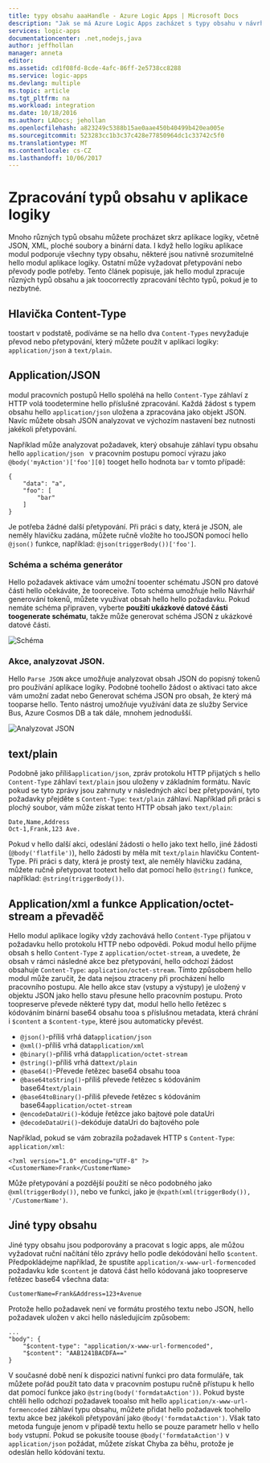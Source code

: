 ```yaml
---
title: typy obsahu aaaHandle - Azure Logic Apps | Microsoft Docs
description: "Jak se má Azure Logic Apps zacházet s typy obsahu v návrhu a prostředí runtime"
services: logic-apps
documentationcenter: .net,nodejs,java
author: jeffhollan
manager: anneta
editor: 
ms.assetid: cd1f08fd-8cde-4afc-86ff-2e5738cc8288
ms.service: logic-apps
ms.devlang: multiple
ms.topic: article
ms.tgt_pltfrm: na
ms.workload: integration
ms.date: 10/18/2016
ms.author: LADocs; jehollan
ms.openlocfilehash: a823249c5388b15ae0aae450b40499b420ea005e
ms.sourcegitcommit: 523283cc1b3c37c428e77850964dc1c33742c5f0
ms.translationtype: MT
ms.contentlocale: cs-CZ
ms.lasthandoff: 10/06/2017
---
```

# <a name="handle-content-types-in-logic-apps"></a>Zpracování typů obsahu v aplikace logiky

Mnoho různých typů obsahu můžete procházet skrz aplikace logiky, včetně JSON, XML, ploché soubory a binární data. I když hello logiku aplikace modul podporuje všechny typy obsahu, některé jsou nativně srozumitelné hello modul aplikace logiky. Ostatní může vyžadovat přetypování nebo převody podle potřeby. Tento článek popisuje, jak hello modul zpracuje různých typů obsahu a jak toocorrectly zpracování těchto typů, pokud je to nezbytné.

## <a name="content-type-header"></a>Hlavička Content-Type

toostart v podstatě, podíváme se na hello dva `Content-Types` nevyžaduje převod nebo přetypování, který můžete použít v aplikaci logiky: `application/json` a `text/plain`.

## <a name="applicationjson"></a>Application/JSON

modul pracovních postupů Hello spoléhá na hello `Content-Type` záhlaví z HTTP volá toodetermine hello příslušné zpracování. Každá žádost s typem obsahu hello `application/json` uložena a zpracována jako objekt JSON. Navíc můžete obsah JSON analyzovat ve výchozím nastavení bez nutnosti jakékoli přetypování. 

Například může analyzovat požadavek, který obsahuje záhlaví typu obsahu hello `application/json ` v pracovním postupu pomocí výrazu jako `@body('myAction')['foo'][0]` tooget hello hodnota `bar` v tomto případě:

```
{
    "data": "a",
    "foo": [
        "bar"
    ]
}
```

Je potřeba žádné další přetypování. Při práci s daty, která je JSON, ale neměly hlavičku zadána, můžete ručně vložíte ho tooJSON pomocí hello `@json()` funkce, například: `@json(triggerBody())['foo']`.

### <a name="schema-and-schema-generator"></a>Schéma a schéma generátor

Hello požadavek aktivace vám umožní tooenter schématu JSON pro datové části hello očekáváte, že tooreceive. Toto schéma umožňuje hello Návrhář generování tokenů, můžete využívat obsah hello hello požadavku. Pokud nemáte schéma připraven, vyberte **použití ukázkové datové části toogenerate schématu**, takže může generovat schéma JSON z ukázkové datové části.

![Schéma](./media/logic-apps-http-endpoint/manualtrigger.png)

### <a name="parse-json-action"></a>Akce, analyzovat JSON.

Hello `Parse JSON` akce umožňuje analyzovat obsah JSON do popisný tokenů pro používání aplikace logiky. Podobné toohello žádost o aktivaci tato akce vám umožní zadat nebo Generovat schéma JSON pro obsah, že který má tooparse hello. Tento nástroj umožňuje využívání data ze služby Service Bus, Azure Cosmos DB a tak dále, mnohem jednodušší.

![Analyzovat JSON](./media/logic-apps-content-type/ParseJSON.png)

## <a name="textplain"></a>text/plain

Podobně jako příliš`application/json`, zpráv protokolu HTTP přijatých s hello `Content-Type` záhlaví `text/plain` jsou uloženy v základním formátu. Navíc pokud se tyto zprávy jsou zahrnuty v následných akcí bez přetypování, tyto požadavky přejděte s `Content-Type`: `text/plain` záhlaví. Například při práci s plochý soubor, vám může získat tento HTTP obsah jako `text/plain`:

```
Date,Name,Address
Oct-1,Frank,123 Ave.
```

Pokud v hello další akci, odeslání žádosti o hello jako text hello, jiné žádosti (`@body('flatfile')`), hello žádosti by měla mít `text/plain` hlavičku Content-Type. Při práci s daty, která je prostý text, ale neměly hlavičku zadána, můžete ručně přetypovat tootext hello dat pomocí hello `@string()` funkce, například: `@string(triggerBody())`.

## <a name="applicationxml-and-applicationoctet-stream-and-converter-functions"></a>Application/xml a funkce Application/octet-stream a převaděč

Hello modul aplikace logiky vždy zachovává hello `Content-Type` přijatou v požadavku hello protokolu HTTP nebo odpovědi. Pokud modul hello přijme obsah s hello `Content-Type` z `application/octet-stream`, a uvedete, že obsah v rámci následné akce bez přetypování, hello odchozí žádost obsahuje `Content-Type`: `application/octet-stream`. Tímto způsobem hello modul může zaručit, že data nejsou ztraceny při procházení hello pracovního postupu. Ale hello akce stav (vstupy a výstupy) je uložený v objektu JSON jako hello stavu přesune hello pracovním postupu. Proto toopreserve převede některé typy dat, modul hello hello řetězec s kódováním binární base64 obsahu tooa s příslušnou metadata, která chrání i `$content` a `$content-type`, které jsou automaticky převést. 

* `@json()`-příliš vrhá dat`application/json`
* `@xml()`-příliš vrhá dat`application/xml`
* `@binary()`-příliš vrhá dat`application/octet-stream`
* `@string()`-příliš vrhá dat`text/plain`
* `@base64()`-Převede řetězec base64 obsahu tooa
* `@base64toString()`-příliš převede řetězec s kódováním base64`text/plain`
* `@base64toBinary()`-příliš převede řetězec s kódováním base64`application/octet-stream`
* `@encodeDataUri()`-kóduje řetězce jako bajtové pole dataUri
* `@decodeDataUri()`-dekóduje dataUri do bajtového pole

Například, pokud se vám zobrazila požadavek HTTP s `Content-Type`: `application/xml`:

```
<?xml version="1.0" encoding="UTF-8" ?>
<CustomerName>Frank</CustomerName>
```

Může přetypování a pozdější použití se něco podobného jako `@xml(triggerBody())`, nebo ve funkci, jako je `@xpath(xml(triggerBody()), '/CustomerName')`.

## <a name="other-content-types"></a>Jiné typy obsahu

Jiné typy obsahu jsou podporovány a pracovat s logic apps, ale můžou vyžadovat ruční načítání tělo zprávy hello podle dekódování hello `$content`. Předpokládejme například, že spustíte `application/x-www-url-formencoded` požadavku kde `$content` je datová část hello kódovaná jako toopreserve řetězec base64 všechna data:

```
CustomerName=Frank&Address=123+Avenue
```

Protože hello požadavek není ve formátu prostého textu nebo JSON, hello požadavek uložen v akci hello následujícím způsobem:

```
...
"body": {
    "$content-type": "application/x-www-url-formencoded",
    "$content": "AAB1241BACDFA=="
}
```

V současné době není k dispozici nativní funkci pro data formuláře, tak můžete pořád použít tato data v pracovním postupu ručně přístupu k hello dat pomocí funkce jako `@string(body('formdataAction'))`. Pokud byste chtěli hello odchozí požadavek tooalso mít hello `application/x-www-url-formencoded` záhlaví typu obsahu, můžete přidat hello požadavek toohello textu akce bez jakékoli přetypování jako `@body('formdataAction')`. Však tato metoda funguje jenom v případě textu hello se pouze parametr hello v hello `body` vstupní. Pokud se pokusíte toouse `@body('formdataAction')` v `application/json` požádat, můžete získat Chyba za běhu, protože je odeslán hello kódování textu.

